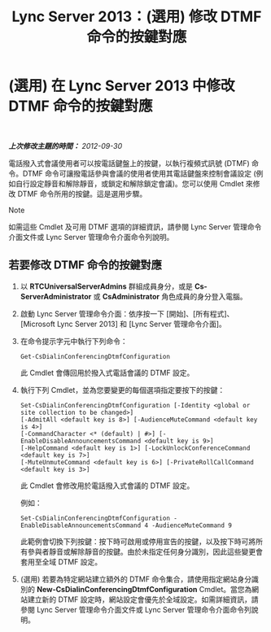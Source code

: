 ﻿---
title: Lync Server 2013：(選用) 修改 DTMF 命令的按鍵對應
TOCTitle: (選用) 修改 DTMF 命令的按鍵對應
ms:assetid: d753b78d-400c-4df2-957f-e7576b2019c2
ms:mtpsurl: https://technet.microsoft.com/zh-tw/library/Gg398943(v=OCS.15)
ms:contentKeyID: 49292449
ms.date: 08/10/2015
mtps_version: v=OCS.15
ms.translationtype: HT
---

# (選用) 在 Lync Server 2013 中修改 DTMF 命令的按鍵對應

 

_**上次修改主題的時間：** 2012-09-30_

電話撥入式會議使用者可以按電話鍵盤上的按鍵，以執行複頻式訊號 (DTMF) 命令。DTMF 命令可讓撥電話參與會議的使用者使用其電話鍵盤來控制會議設定 (例如自行設定靜音和解除靜音，或鎖定和解除鎖定會議)。您可以使用 Cmdlet 來修改 DTMF 命令所用的按鍵。這是選用步驟。

> [!NOTE]  
> 如需這些 Cmdlet 及可用 DTMF 選項的詳細資訊，請參閱 Lync Server 管理命令介面文件或 Lync Server 管理命令介面命令列說明。



## 若要修改 DTMF 命令的按鍵對應

1.  以 **RTCUniversalServerAdmins** 群組成員身分，或是 **Cs-ServerAdministrator** 或 **CsAdministrator** 角色成員的身分登入電腦。

2.  啟動 Lync Server 管理命令介面：依序按一下 \[開始\]、\[所有程式\]、\[Microsoft Lync Server 2013\] 和 \[Lync Server 管理命令介面\]。

3.  在命令提示字元中執行下列命令：
    
        Get-CsDialinConferencingDtmfConfiguration
    
    此 Cmdlet 會傳回用於撥入式電話會議的 DTMF 設定。

4.  執行下列 Cmdlet，並為您要變更的每個選項指定要按下的按鍵：
    
        Set-CsDialinConferencingDtmfConfiguration [-Identity <global or site collection to be changed>]
        [-AdmitAll <default key is 8>] [-AudienceMuteCommand <default key is 4>]
        [-CommandCharacter <* (default) | #>] [-EnableDisableAnnouncementsCommand <default key is 9>]
        [-HelpCommand <default key is 1>] [-LockUnlockConferenceCommand <default key is 7>]
        [-MuteUnmuteCommand <default key is 6>] [-PrivateRollCallCommand <default key is 3>]
    
    此 Cmdlet 會修改用於電話撥入式會議的 DTMF 設定。
    
    例如：
    
        Set-CsDialinConferencingDtmfConfiguration -EnableDisableAnnouncementsCommand 4 -AudienceMuteCommand 9
    
    此範例會切換下列按鍵：按下時可啟用或停用宣告的按鍵，以及按下時可將所有參與者靜音或解除靜音的按鍵。由於未指定任何身分識別，因此這些變更會套用至全域 DTMF 設定。

5.  (選用) 若要為特定網站建立額外的 DTMF 命令集合，請使用指定網站身分識別的 **New-CsDialinConferencingDtmfConfiguration** Cmdlet。當您為網站建立新的 DTMF 設定時，網站設定會優先於全域設定。如需詳細資訊，請參閱 Lync Server 管理命令介面文件或 Lync Server 管理命令介面命令列說明。

